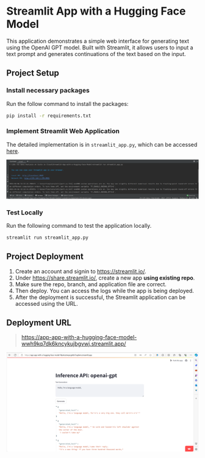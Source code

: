 # Streamlit App with a Hugging Face Model
This application demonstrates a simple web interface for generating text using the OpenAI GPT model. Built with Streamlit, it allows users to input a text prompt and generates continuations of the text based on the input.

## Project Setup
### Install necessary packages
Run the follow command to install the packages:
```bash
pip install -r requirements.txt
```
### Implement Streamlit Web Application
The detailed implementation is in `streamlit_app.py`, which can be accessed [here](./streamlit_app.py).

![local](./images/local.png)

### Test Locally
Run the following command to test the application locally.
```bash
streamlit run streamlit_app.py
```

## Project Deployment

1. Create an account and signin to https://streamlit.io/.
2. Under https://share.streamlit.io/, create a new app **using existing repo**.
3. Make sure the repo, branch, and application file are correct.
4. Then deploy. You can access the logs while the app is being deployed.
5. After the deployment is successful, the Streamlit application can be accessed using the URL.
## Deployment URL
>https://app-app-with-a-hugging-face-model-wwh9kq7dk6kncykujbgvwj.streamlit.app/

![streamlit](./images/streamlit.png)